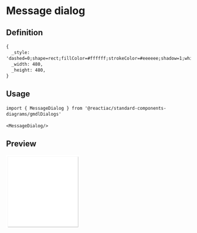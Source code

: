 # Message dialog

## Definition

```
{
  _style: 'dashed=0;shape=rect;fillColor=#ffffff;strokeColor=#eeeeee;shadow=1;whiteSpace=wrap;html=1;',
  _width: 480,
  _height: 480,
}
```

## Usage

```
import { MessageDialog } from '@reactiac/standard-components-diagrams/gmdlDialogs'

<MessageDialog/>
```

## Preview

<img src="./message-dialog.png" width="200"/>
